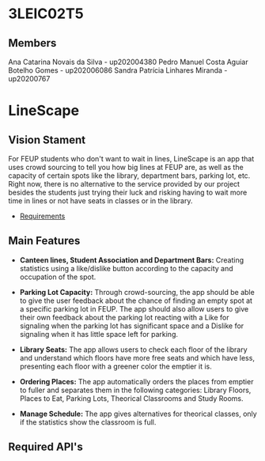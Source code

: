 # 3LEIC02T5

## Members

Ana Catarina Novais da Silva - up202004380
Pedro Manuel Costa Aguiar Botelho Gomes - up202006086
Sandra Patrícia Linhares Miranda - up20200767

# LineScape

## Vision Stament
For FEUP students who don't want to wait in lines, LineScape is an app that uses crowd sourcing to tell you how big lines at FEUP are, as well as the capacity of certain spots like the library, department bars, parking lot, etc. Right now, there is no alternative to the service provided by our project besides the students just trying their luck and risking having to wait more time in lines or not have seats in classes or in the library.
- [Requirements](https://github.com/LEIC-ES-2021-22/templates/blob/main/docs/requirements.md)

## Main Features
- **Canteen lines, Student Association and Department Bars:** Creating statistics using a like/dislike button according to the capacity and occupation of the spot.

- **Parking Lot Capacity:** Through crowd-sourcing, the app should be able to give the user feedback about the chance of finding an empty spot at a specific parking lot in FEUP. The app should also allow users to give their own feedback about the parking lot reacting with a Like for signaling when the parking lot has significant space and a Dislike for signaling when it has little space left for parking.

- **Library Seats:** The app allows users to check each floor of the library and understand which floors have more free seats and which have less, presenting each floor with a greener color the emptier it is.

- **Ordering Places:** The app automatically orders the places from emptier to fuller and separates them in the following categories: Library Floors, Places to Eat, Parking Lots, Theorical Classrooms and Study Rooms.

- **Manage Schedule:** The app gives alternatives for theorical classes, only if the statistics show the classroom is full.

## Required API's
